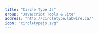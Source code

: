```yaml
---
title: "Circle Type Js"
group: "Javascript Tools & Site"
address: "http://circletype.labwire.ca/"
icon: "circletypejs.svg"
---
```


